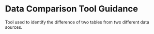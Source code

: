 # Data Comparison Tool Guidance

Tool used to identify the difference of two tables from two different data sources.

